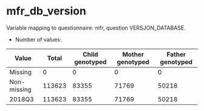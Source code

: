 # mfr_db_version
Variable mapping to questionnaire: mfr, question VERSJON_DATABASE.
- Number of values:

| Value | Total | Child genotyped | Mother genotyped | Father genotyped |
| ----- | ----- | --------------- | ---------------- | ---------------- |
| Missing | 0 | 0 | 0 | 0 |
| Non-missing | 113623 | 83355 | 71769 | 50218 |
| 2018Q3 | 113623 | 83355 | 71769 |50218 |



